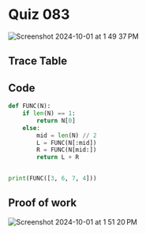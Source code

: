 # Quiz 083

<img width="max" alt="Screenshot 2024-10-01 at 1 49 37 PM" src="https://github.com/user-attachments/assets/5bb4da34-05c1-4e0b-a13d-bd4a32461b23">

## Trace Table


## Code

```py
def FUNC(N):
    if len(N) == 1:
        return N[0]
    else:
        mid = len(N) // 2
        L = FUNC(N[:mid])
        R = FUNC(N[mid:])
        return L + R


print(FUNC([3, 6, 7, 4]))

```

## Proof of work
<img width="max" alt="Screenshot 2024-10-01 at 1 51 20 PM" src="https://github.com/user-attachments/assets/e7b829ea-28de-4cde-a1a7-f2db0c03977c">
